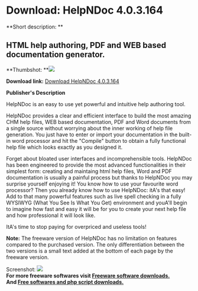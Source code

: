 # Download: HelpNDoc 4.0.3.164

**Short description: **

## HTML help authoring, PDF and WEB based documentation generator.

  
**Thumbshot: **![](http://www.freewarefiles.com/screenshot/helpndoc2_md.gif)   
  
**Download link:** [Download HelpNDoc 4.0.3.164](http://freesoftwares.boysofts.com/HelpNDoc-Personal-Edition_program_13144.html)  
  

**Publisher's Description**  
  

HelpNDoc is an easy to use yet powerful and intuitive help authoring tool.

HelpNDoc provides a clear and efficient interface to build the most amazing
CHM help files, WEB based documentation, PDF and Word documents from a single
source without worrying about the inner working of help file generation. You
just have to enter or import your documentation in the built-in word processor
and hit the "Compile" button to obtain a fully functional help file which
looks exactly as you designed it.

Forget about bloated user interfaces and incomprehensible tools. HelpNDoc has
been engineered to provide the most advanced functionalities in their simplest
form: creating and maintaing html help files, Word and PDF documentation is
usually a painful process but thanks to HelpNDoc you may surprise yourself
enjoying it! You know how to use your favourite word processor? Then you
already know how to use HelpNDoc: itA's that easy! Add to that many powerful
features such as live spell checking in a fully WYSIWYG (What You See Is What
You Get) environment and youA'll begin to imagine how fast and easy it will be
for you to create your next help file and how professional it will look like.

ItA's time to stop paying for overpriced and useless tools!

**Note:** The freeware version of HelpNDoc has no limitation on features compared to the purchased version. The only differentiation between the two versions is a small text added at the bottom of each page by the freeware version. 

  
  
Screenshot: ![](http://www.freewarefiles.com/screenshot/helpndoc2.gif)  
**For more freeware softwares visit [Freeware software downloads.](http://freesoftwares.boysofts.com/)**   
**And [Free softwares and php script downloads.](http://www.boysofts.com/)**

